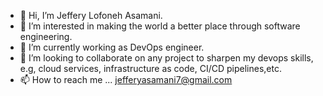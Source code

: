 - 👋 Hi, I’m Jeffery Lofoneh Asamani.
- 👀 I’m interested in making the world a better place through software engineering.
- 🌱 I’m currently working as DevOps engineer.
- 💞️ I’m looking to collaborate on any project to sharpen my devops skills, e.g, cloud services, infrastructure as code, CI/CD pipelines,etc.
- 📫 How to reach me ... jefferyasamani7@gmail.com

<!---
MrLofo7/MrLofo7 is a ✨ special ✨ repository because its `README.md` (this file) appears on your GitHub profile.
You can click the Preview link to take a look at your changes.
--->
